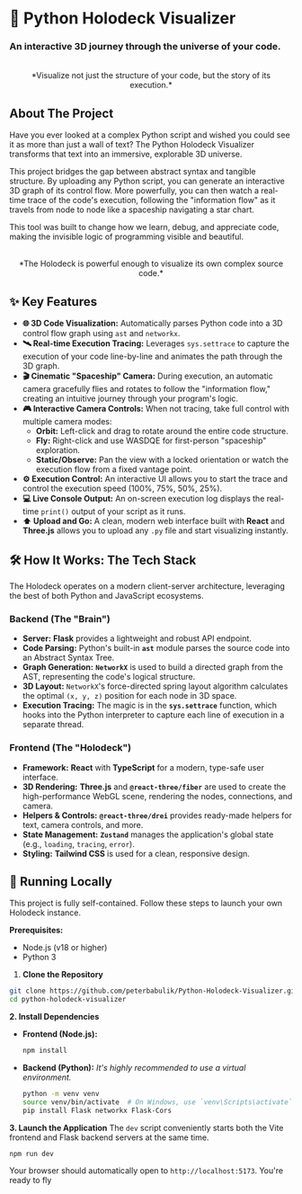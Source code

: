 # 🚀 Python Holodeck Visualizer

### An interactive 3D journey through the universe of your code.

<div align="center">
  
  <br/>
  *Visualize not just the structure of your code, but the story of its execution.*
</div>

## About The Project

Have you ever looked at a complex Python script and wished you could see it as more than just a wall of text? The Python Holodeck Visualizer transforms that text into an immersive, explorable 3D universe.

This project bridges the gap between abstract syntax and tangible structure. By uploading any Python script, you can generate an interactive 3D graph of its control flow. More powerfully, you can then watch a real-time trace of the code's execution, following the "information flow" as it travels from node to node like a spaceship navigating a star chart.

This tool was built to change how we learn, debug, and appreciate code, making the invisible logic of programming visible and beautiful.

<div align="center">
  
  <br/>
  *The Holodeck is powerful enough to visualize its own complex source code.*
</div>

## ✨ Key Features

*   **🌐 3D Code Visualization:** Automatically parses Python code into a 3D control flow graph using `ast` and `networkx`.
*   **🛰️ Real-time Execution Tracing:** Leverages `sys.settrace` to capture the execution of your code line-by-line and animates the path through the 3D graph.
*   **🎬 Cinematic "Spaceship" Camera:** During execution, an automatic camera gracefully flies and rotates to follow the "information flow," creating an intuitive journey through your program's logic.
*   **🎮 Interactive Camera Controls:** When not tracing, take full control with multiple camera modes:
    *   **Orbit:** Left-click and drag to rotate around the entire code structure.
    *   **Fly:** Right-click and use WASDQE for first-person "spaceship" exploration.
    *   **Static/Observe:** Pan the view with a locked orientation or watch the execution flow from a fixed vantage point.
*   **⚙️ Execution Control:** An interactive UI allows you to start the trace and control the execution speed (100%, 75%, 50%, 25%).
*   **💻 Live Console Output:** An on-screen execution log displays the real-time `print()` output of your script as it runs.
*   **⬆️ Upload and Go:** A clean, modern web interface built with **React** and **Three.js** allows you to upload any `.py` file and start visualizing instantly.

## 🛠️ How It Works: The Tech Stack

The Holodeck operates on a modern client-server architecture, leveraging the best of both Python and JavaScript ecosystems.

### Backend (The "Brain")

*   **Server:** **Flask** provides a lightweight and robust API endpoint.
*   **Code Parsing:** Python's built-in **`ast`** module parses the source code into an Abstract Syntax Tree.
*   **Graph Generation:** **`NetworkX`** is used to build a directed graph from the AST, representing the code's logical structure.
*   **3D Layout:** `NetworkX`'s force-directed spring layout algorithm calculates the optimal `(x, y, z)` position for each node in 3D space.
*   **Execution Tracing:** The magic is in the **`sys.settrace`** function, which hooks into the Python interpreter to capture each line of execution in a separate thread.

### Frontend (The "Holodeck")

*   **Framework:** **React** with **TypeScript** for a modern, type-safe user interface.
*   **3D Rendering:** **Three.js** and **`@react-three/fiber`** are used to create the high-performance WebGL scene, rendering the nodes, connections, and camera.
*   **Helpers & Controls:** **`@react-three/drei`** provides ready-made helpers for text, camera controls, and more.
*   **State Management:** **`Zustand`** manages the application's global state (e.g., `loading`, `tracing`, `error`).
*   **Styling:** **Tailwind CSS** is used for a clean, responsive design.

## 🚀 Running Locally

This project is fully self-contained. Follow these steps to launch your own Holodeck instance.

**Prerequisites:**
*   Node.js (v18 or higher)
*   Python 3

1.  **Clone the Repository**
```bash
git clone https://github.com/peterbabulik/Python-Holodeck-Visualizer.git
cd python-holodeck-visualizer
```

**2. Install Dependencies**

*   **Frontend (Node.js):**
    ```bash
    npm install
    ```
*   **Backend (Python):**
    *It's highly recommended to use a virtual environment.*
    ```bash
    python -m venv venv
    source venv/bin/activate  # On Windows, use `venv\Scripts\activate`
    pip install Flask networkx Flask-Cors
    ```

**3. Launch the Application**
The `dev` script conveniently starts both the Vite frontend and Flask backend servers at the same time.

```bash
npm run dev
```

Your browser should automatically open to `http://localhost:5173`. You're ready to fly
